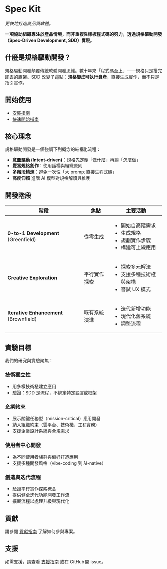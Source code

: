 # Spec Kit

*更快地打造高品質軟體。*

**一項協助組織專注於產品情境，而非重複性樣板程式碼的努力，透過規格驅動開發（Spec-Driven Development, SDD）實現。**

## 什麼是規格驅動開發？

規格驅動開發顛覆傳統軟體開發思維。數十年來「程式碼至上」——規格只是搭完即丟的鷹架。SDD 改變了這點：**規格變成可執行資產**，直接生成實作，而不只是指引實作。

## 開始使用

- [安裝指南](installation.md)
- [快速開始指南](quickstart.md)

## 核心理念

規格驅動開發是一個強調下列概念的結構化流程：

- **意圖驅動 (Intent-driven)**：規格先定義「做什麼」再談「怎麼做」
- **豐富規格創作**：使用護欄與組織原則
- **多階段精煉**：避免一次性「大 prompt 直接生程式碼」
- **高度仰賴** 進階 AI 模型對規格解讀與維護

## 開發階段

| 階段 | 焦點 | 主要活動 |
|------|------|----------|
| **0-to-1 Development** (Greenfield) | 從零生成 | <ul><li>開始自高階需求</li><li>生成規格</li><li>規劃實作步驟</li><li>構建可上線應用</li></ul> |
| **Creative Exploration** | 平行實作探索 | <ul><li>探索多元解法</li><li>支援多種技術棧與架構</li><li>嘗試 UX 模式</li></ul> |
| **Iterative Enhancement** (Brownfield) | 既有系統演進 | <ul><li>迭代新增功能</li><li>現代化舊系統</li><li>調整流程</li></ul> |

## 實驗目標

我們的研究與實驗聚焦：

### 技術獨立性
- 用多樣技術棧建立應用
- 驗證：SDD 是流程，不綁定特定語言或框架

### 企業約束
- 展示關鍵任務型（mission-critical）應用開發
- 納入組織約束（雲平台、技術棧、工程實務）
- 支援企業設計系統與合規需求

### 使用者中心開發
- 為不同使用者族群與偏好打造應用
- 支援多種開發風格（vibe-coding 到 AI-native）

### 創造與迭代流程
- 驗證平行實作探索概念
- 提供健全迭代功能開發工作流
- 擴展流程以處理升級與現代化

## 貢獻

請參閱 [貢獻指南](CONTRIBUTING.md) 了解如何參與專案。

## 支援

如需支援，請查看 [支援指南](SUPPORT.md) 或在 GitHub 開 issue。
